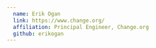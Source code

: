 ```yaml
---
  name: Erik Ogan
  link: https://www.change.org/
  affiliation: Principal Engineer, Change.org
  github: erikogan
---
```

